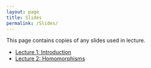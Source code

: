 ```yaml
---
layout: page
title: Slides
permalink: /Slides/
---
```


This page contains copies of any slides used in lecture.

- [Lecture 1: Introduction](../slides/Lecture1.pdf)
- [Lecture 2: Homomorphisms](../slides/Lecture2.pdf)



